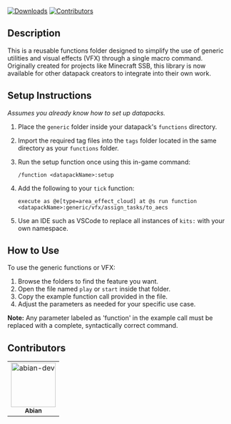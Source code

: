 [![Downloads](https://img.shields.io/github/downloads/abian-dev/Minecraft-Functions-VFX-Datapack/total)](https://github.com/abian-dev/Minecraft-Functions-VFX-Datapack/releases)
[![Contributors](https://img.shields.io/badge/all_contributors-1-orange.svg?style=flat-square)](#contributors)

## Description
This is a reusable functions folder designed to simplify the use of generic utilities and visual effects (VFX) through a single macro command. Originally created for projects like Minecraft SSB, this library is now available for other datapack creators to integrate into their own work.

## Setup Instructions
*Assumes you already know how to set up datapacks.*

1. Place the `generic` folder inside your datapack's `functions` directory.

2. Import the required tag files into the `tags` folder located in the same directory as your `functions` folder.

3. Run the setup function once using this in-game command:
   ```mcfunction
   /function <datapackName>:setup

4. Add the following to your `tick` function:
   ```mcfunction
   execute as @e[type=area_effect_cloud] at @s run function <datapackName>:generic/vfx/assign_tasks/to_aecs

5. Use an IDE such as VSCode to replace all instances of `kits:` with your own namespace.

## How to Use
To use the generic functions or VFX:
1. Browse the folders to find the feature you want.
2. Open the file named `play` or `start` inside that folder.
3. Copy the example function call provided in the file.
4. Adjust the parameters as needed for your specific use case.

**Note:** Any parameter labeled as 'function' in the example call must be replaced with a complete, syntactically correct command.

## Contributors
<table>
  <tr>
    <td align="center">
      <a href="https://github.com/abian-dev">
        <img src="https://avatars.githubusercontent.com/u/210317798?v=4" width="100" alt="abian-dev" /><br />
        <sub><b>Abian</b></sub>
      </a><br />
    </td>
  </tr>
</table>
